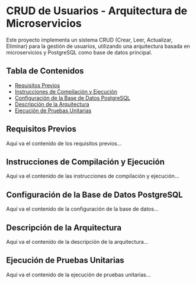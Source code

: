 <h1>
  <strong> CRUD de Usuarios - Arquitectura de Microservicios </strong>
  </h1>

Este proyecto implementa un sistema CRUD (Crear, Leer, Actualizar, Eliminar) para la gestión de usuarios, utilizando una arquitectura basada en microservicios y PostgreSQL como base de datos principal.

## Tabla de Contenidos
- [Requisitos Previos](#requisitos-previos)
- [Instrucciones de Compilación y Ejecución](#instrucciones-de-compilación-y-ejecución)
- [Configuración de la Base de Datos PostgreSQL](#configuración-de-la-base-de-datos-postgresql)
- [Descripción de la Arquitectura](#descripción-de-la-arquitectura)
- [Ejecución de Pruebas Unitarias](#ejecución-de-pruebas-unitarias)

## Requisitos Previos
Aquí va el contenido de los requisitos previos...

## Instrucciones de Compilación y Ejecución
Aquí va el contenido de las instrucciones de compilación y ejecución...

## Configuración de la Base de Datos PostgreSQL
Aquí va el contenido de la configuración de la base de datos...

## Descripción de la Arquitectura
Aquí va el contenido de la descripción de la arquitectura...

## Ejecución de Pruebas Unitarias
Aquí va el contenido de la ejecución de pruebas unitarias...
